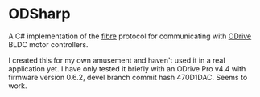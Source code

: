 # ODSharp

A C# implementation of the [fibre](https://github.com/samuelsadok/fibre) protocol for communicating with [ODrive](https://odriverobotics.com/) BLDC motor controllers.

I created this for my own amusement and haven't used it in a real application yet. I have only tested it briefly with an ODrive Pro v4.4 with firmware version 0.6.2, devel branch commit hash 470D1DAC. Seems to work.